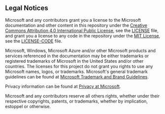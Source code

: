 ## Legal Notices

Microsoft and any contributors grant you a license to the Microsoft documentation and other content
in this repository under the [Creative Commons Attribution 4.0 International Public License][01],
see the [LICENSE][05] file, and grant you a license to any code in the repository under the
[MIT License][03], see the [LICENSE-CODE][06] file.

Microsoft, Windows, Microsoft Azure and/or other Microsoft products and services referenced in the
documentation may be either trademarks or registered trademarks of Microsoft in the United States
and/or other countries. The licenses for this project do not grant you rights to use any Microsoft
names, logos, or trademarks. Microsoft's general trademark guidelines can be found at
[Microsoft Trademark and Brand Guidelines][02].

Privacy information can be found at [Privacy at Microsoft][04].

Microsoft and any contributors reserve all others rights, whether under their respective copyrights,
patents, or trademarks, whether by implication, estoppel or otherwise.

<!-- link references -->
[01]: https://creativecommons.org/licenses/by/4.0/legalcode
[02]: https://www.microsoft.com/legal/intellectualproperty/trademarks
[03]: https://opensource.org/licenses/MIT
[04]: https://privacy.microsoft.com
[05]: LICENSE
[06]: LICENSE-CODE
